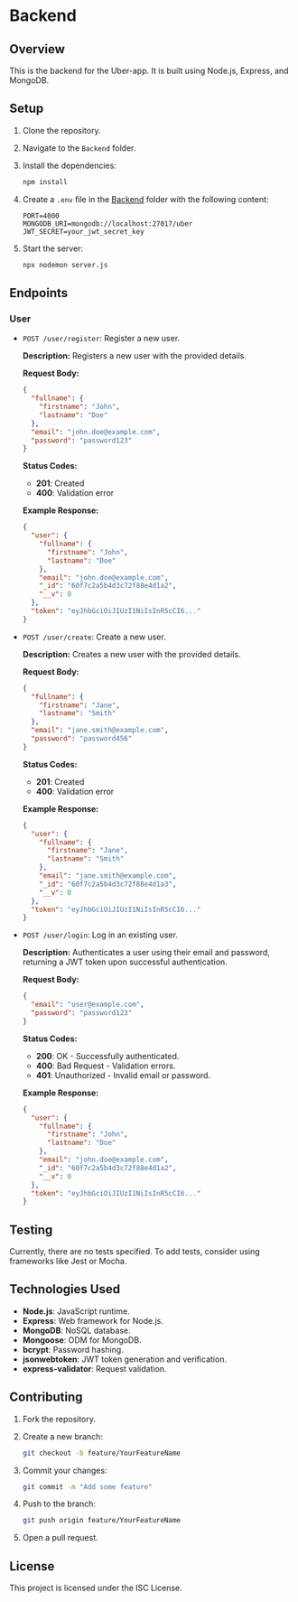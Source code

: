 # Backend

## Overview

This is the backend for the Uber-app. It is built using Node.js, Express, and MongoDB.

## Setup

1. Clone the repository.
2. Navigate to the `Backend` folder.
3. Install the dependencies:

    ```sh
    npm install
    ```

4. Create a `.env` file in the [Backend](http://_vscodecontentref_/0) folder with the following content:

    ```env
    PORT=4000
    MONGODB_URI=mongodb://localhost:27017/uber
    JWT_SECRET=your_jwt_secret_key
    ```

5. Start the server:

    ```sh
    npx nodemon server.js
    ```

## Endpoints

### User

- `POST /user/register`: Register a new user.
  
    **Description:** Registers a new user with the provided details.

    **Request Body:**
    ```json
    {
      "fullname": {
        "firstname": "John",
        "lastname": "Doe"
      },
      "email": "john.doe@example.com",
      "password": "password123"
    }
    ```

    **Status Codes:**
    - **201**: Created
    - **400**: Validation error

    **Example Response:**
    ```json
    {
      "user": {
        "fullname": {
          "firstname": "John",
          "lastname": "Doe"
        },
        "email": "john.doe@example.com",
        "_id": "60f7c2a5b4d3c72f88e4d1a2",
        "__v": 0
      },
      "token": "eyJhbGciOiJIUzI1NiIsInR5cCI6..."
    }
    ```

- `POST /user/create`: Create a new user.
  
    **Description:** Creates a new user with the provided details.

    **Request Body:**
    ```json
    {
      "fullname": {
        "firstname": "Jane",
        "lastname": "Smith"
      },
      "email": "jane.smith@example.com",
      "password": "password456"
    }
    ```

    **Status Codes:**
    - **201**: Created
    - **400**: Validation error

    **Example Response:**
    ```json
    {
      "user": {
        "fullname": {
          "firstname": "Jane",
          "lastname": "Smith"
        },
        "email": "jane.smith@example.com",
        "_id": "60f7c2a5b4d3c72f88e4d1a3",
        "__v": 0
      },
      "token": "eyJhbGciOiJIUzI1NiIsInR5cCI6..."
    }
    ```

- `POST /user/login`: Log in an existing user.
  
    **Description:** Authenticates a user using their email and password, returning a JWT token upon successful authentication.

    **Request Body:**
    ```json
    {
      "email": "user@example.com",
      "password": "password123"
    }
    ```

    **Status Codes:**
    - **200**: OK - Successfully authenticated.
    - **400**: Bad Request - Validation errors.
    - **401**: Unauthorized - Invalid email or password.

    **Example Response:**
    ```json
    {
      "user": {
        "fullname": {
          "firstname": "John",
          "lastname": "Doe"
        },
        "email": "john.doe@example.com",
        "_id": "60f7c2a5b4d3c72f88e4d1a2",
        "__v": 0
      },
      "token": "eyJhbGciOiJIUzI1NiIsInR5cCI6..."
    }
    ```

## Testing

Currently, there are no tests specified. To add tests, consider using frameworks like Jest or Mocha.

## Technologies Used

- **Node.js**: JavaScript runtime.
- **Express**: Web framework for Node.js.
- **MongoDB**: NoSQL database.
- **Mongoose**: ODM for MongoDB.
- **bcrypt**: Password hashing.
- **jsonwebtoken**: JWT token generation and verification.
- **express-validator**: Request validation.

## Contributing

1. Fork the repository.
2. Create a new branch:

    ```sh
    git checkout -b feature/YourFeatureName
    ```

3. Commit your changes:

    ```sh
    git commit -m "Add some feature"
    ```

4. Push to the branch:

    ```sh
    git push origin feature/YourFeatureName
    ```

5. Open a pull request.

## License

This project is licensed under the ISC License.